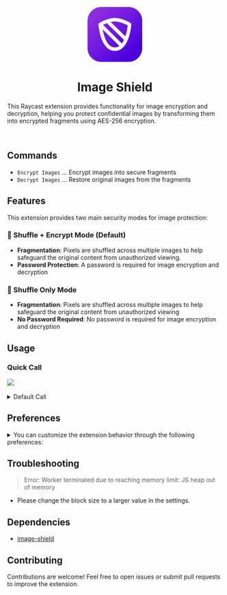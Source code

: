 <div align="center">
  <img src="https://raw.githubusercontent.com/tuki0918/raycast-image-shield/main/assets/extension-icon.png" alt="Image Shield Icon" width="128" height="128">
  <h1 align="center">Image Shield</h1>
</div>

This Raycast extension provides functionality for image encryption and decryption, helping you protect confidential images by transforming them into encrypted fragments using AES-256 encryption.

<div align="center">
  <a title="Install image-shield Raycast Extension" href="https://www.raycast.com/tuki0918/image-shield"><img src="https://www.raycast.com/tuki0918/image-shield/install_button@2x.png?v=1.1" height="64" alt="" style="height: 64px;"></a>
</div>

## Commands

- `Encrypt Images` ... Encrypt images into secure fragments
- `Decrypt Images` ... Restore original images from the fragments

## Features

This extension provides two main security modes for image protection:

### 🔐 Shuffle + Encrypt Mode (Default)
- **Fragmentation**: Pixels are shuffled across multiple images to help safeguard the original content from unauthorized viewing.
- **Password Protection**: A password is required for image encryption and decryption

### 🔀 Shuffle Only Mode
- **Fragmentation**: Pixels are shuffled across multiple images to help safeguard the original content from unauthorized viewing
- **No Password Required**: No password is required for image encryption and decryption

## Usage

### Quick Call

![](https://raw.githubusercontent.com/tuki0918/raycast-image-shield/main/.docs/howto_instantcall.gif)

<details>
<summary>Default Call</summary>

![](https://raw.githubusercontent.com/tuki0918/raycast-image-shield/main/.docs/howto_use.gif)

</details>

## Preferences

<details>
<summary>You can customize the extension behavior through the following preferences:</summary>

### Image Protection
- **Type**: Checkbox
- **Default**: `Enabled`
- **Description**: If disabled, images are only shuffled without password protection. If enabled, images require password for decryption.

### Block Size
- **Type**: Dropdown (1, 2, 3, 4, 8, 16, 32, 64)
- **Default**: `4`
- **Description**: Fragment the image into multiple blocks and shuffle them. Larger block sizes use less memory but provide less fragmentation.

### File Prefix
- **Type**: Text field
- **Default**: `img`
- **Description**: Set the prefix for encrypted filename.

### File Name
- **Type**: Checkbox
- **Default**: `Enabled`
- **Description**: Restore the original file name when decrypting.

</details>

## Troubleshooting

> Error: Worker terminated due to reaching memory limit: JS heap out of memory

- Please change the block size to a larger value in the settings.

## Dependencies

- [image-shield](https://github.com/tuki0918/image-shield)

## Contributing

Contributions are welcome! Feel free to open issues or submit pull requests to improve the extension.
